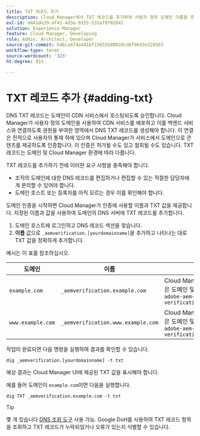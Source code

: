 ```yaml
---
title: TXT 레코드 추가
description: Cloud Manager에서 TXT 레코드를 추가하여 사용자 정의 도메인 이름을 추가하는 방법을 알아봅니다.
exl-id: d441de29-af41-4d3e-9155-531af9702841
solution: Experience Manager
feature: Cloud Manager, Developing
role: Admin, Architect, Developer
source-git-commit: 646ca4f4a441bf1565558002dcd6f96d3e228563
workflow-type: tm+mt
source-wordcount: '323'
ht-degree: 91%

---
```


# TXT 레코드 추가 {#adding-txt}

DNS TXT 레코드는 도메인이 CDN 서비스에서 호스팅되도록 승인합니다. Cloud Manager가 사용자 정의 도메인을 사용하여 CDN 서비스를 배포하고 이를 백엔드 서비스와 연결하도록 권한을 부여한 영역에서 DNS TXT 레코드를 생성해야 합니다. 이 연결은 전적으로 사용자의 통제 하에 있으며 Cloud Manager가 서비스에서 도메인으로 콘텐츠를 제공하도록 인증합니다. 이 인증은 허가될 수도 있고 철회될 수도 있습니다. TXT 레코드는 도메인 및 Cloud Manager 환경에 따라 다릅니다.

TXT 레코드를 추가하기 전에 이러한 요구 사항을 충족해야 합니다.

* 조직의 도메인에 대한 DNS 레코드를 편집하거나 편집할 수 있는 적절한 담당자에게 문의할 수 있어야 합니다.
* 도메인 호스트 또는 등록자를 아직 모르는 경우 이를 확인해야 합니다.

도메인 인증을 시작하면 Cloud Manager가 인증에 사용할 이름과 TXT 값을 제공합니다. 지정된 이름과 값을 사용하여 도메인의 DNS 서버에 TXT 레코드를 추가합니다.

1. 도메인 호스트에 로그인하고 DNS 레코드 섹션을 찾습니다.
1. **이름** 값으로 `_aemverification.[yourdomainname]`을 추가하고 나타나는 대로 TXT 값을 정확하게 추가합니다.

예시는 이 표를 참조하십시오.

| 도메인 | 이름 | TXT 값 |
|--- |--- |---|
| `example.com` | `_aemverification.example.com` | Cloud Manager UI에 표시된 전체 값을 복사합니다. 이 값은 도메인 및 환경에 따라 다릅니다. 예:<br>`adobe-aem-verification=example.com/[program]/[env]/..*` |
| `www.example.com` | `_aemverification.www.example.com` | Cloud Manager UI에 표시된 전체 값을 복사합니다. 이 값은 도메인 및 환경에 따라 다릅니다. 예:<br>`adobe-aem-verification=www.example.com/[program]/[env]/..*` |

작업이 완료되면 다음 명령을 실행하여 결과를 확인할 수 있습니다.

```shell
dig _aemverification.[yourdomainname] -t txt
```

예상 결과는 Cloud Manager UI에 제공된 TXT 값을 표시해야 합니다.

예를 들어 도메인이 `example.com`이면 다음을 실행합니다.

```shell
dig TXT _aemverification.example.com -t txt
```

>[!TIP]
>
>몇 개 있습니다 [DNS 조회 도구](https://www.ultratools.com/tools/dnsLookup) 사용 가능. Google DoH를 사용하여 TXT 레코드 항목을 조회하고 TXT 레코드가 누락되었거나 오류가 있는지 식별할 수 있습니다.
